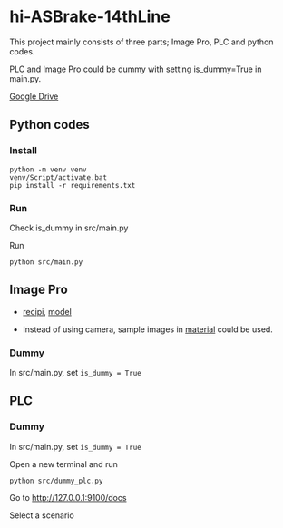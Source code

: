 # hi-ASBrake-14thLine
This project mainly consists of three parts; Image Pro, PLC and python codes.

PLC and Image Pro could be dummy with setting is_dummy=True in main.py.

[Google Drive](https://drive.google.com/drive/folders/1BlFZ-6t7gujefl7jr913m6RFaZghW3uE?usp=drive_link)

## Python codes
### Install     
    python -m venv venv
    venv/Script/activate.bat
    pip install -r requirements.txt 

### Run
Check is_dummy in src/main.py

Run

    python src/main.py
    
## Image Pro    
- [recipi](https://drive.google.com/drive/folders/13EkHD-2eaMV_-UOR9Y7cgQIXeHikluvl?usp=drive_link), [model](https://drive.google.com/drive/folders/1nA9lXoif6Jk-CSZz0r-tl_Jnn52rJQEC?usp=drive_link)

- Instead of using camera, sample images in [material](https://drive.google.com/drive/folders/1rV2F1CRhpizKVWalZ5TmrEp1j669ZB2o?usp=drive_link) could be used.

### Dummy
In src/main.py, set `is_dummy = True`

## PLC
### Dummy
In src/main.py, set `is_dummy = True`

Open a new terminal and run

    python src/dummy_plc.py

Go to http://127.0.0.1:9100/docs

Select a scenario
